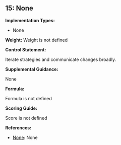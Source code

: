 ## 15: None

**Implementation Types:**
 
- None

**Weight:** Weight is not defined

**Control Statement:**

Iterate strategies and communicate changes broadly.

**Supplemental Guidance:**

None

**Formula:**

Formula is not defined

**Scoring Guide:**

Score is not defined

**References:**

- [None](None): None